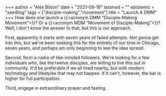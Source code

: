 +++
author = "Alex Bilson"
date = "2021-09-16"
lastmod = ""
epistemic = "seedling"
tags = ["disciple-making","movement"]
title = "Launch A DMM"
+++
How does one launch a {{<acronym DMM "Disciple-Making Movement">}}? Or a {{<acronym MDM "Movement of Disciple-Making">}}? Well, I don't know the answer to that, but this is our approach.

First, apparently it starts with seven years of failed attempts. Not gonna get into this, but we've been seeking this for the entirety of our time in Chicago, seven years, and perhaps am only beginning to see the idea spread.

Second, form a cadre of like-minded followers. We're looking for a few individuals who, like the twelve disciples, are willing to live this out in community. It'd be preferable if we all lived nearby, but with modern technology and lifestyles that may not happen. If it can't, however, the bar is higher for full participation.

Third, engage in extraordinary prayer and fasting.
